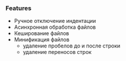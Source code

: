 ### Features

- Ручное отключение индентации
- Асинхронная обработка файлов
- Кеширование файлов
- Минификация файлов
    - удаление пробелов до и после строки
    - удаление переносов строк